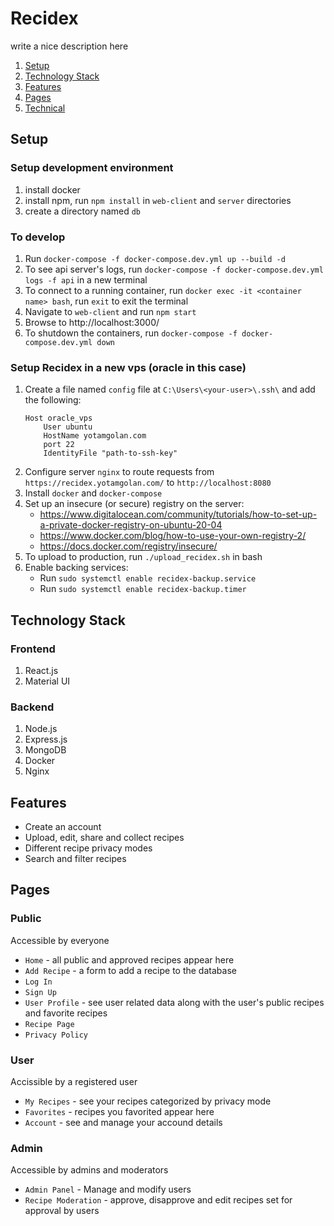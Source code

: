 # Recidex
write a nice description here
1. [Setup](#setup)
2. [Technology Stack](#technology-stack)
3. [Features](#features)
4. [Pages](#pages)
5. [Technical](#technical)

## Setup
### Setup development environment
1. install docker
2. install npm, run `npm install` in `web-client` and `server` directories
3. create a directory named `db`

### To develop
1. Run `docker-compose -f docker-compose.dev.yml up --build -d`
2. To see api server's logs, run `docker-compose -f docker-compose.dev.yml logs -f api` in a new terminal
3. To connect to a running container, run `docker exec -it <container name> bash`, run `exit` to exit the terminal
4. Navigate to `web-client` and run `npm start`
5. Browse to http://localhost:3000/
6. To shutdown the containers, run `docker-compose -f docker-compose.dev.yml down`

### Setup Recidex in a new vps (oracle in this case)
1. Create a file named `config` file at `C:\Users\<your-user>\.ssh\` and add the following: 
   ```
   Host oracle_vps
       User ubuntu
       HostName yotamgolan.com
       port 22
       IdentityFile "path-to-ssh-key"
   ```
2. Configure server `nginx` to route requests from `https://recidex.yotamgolan.com/` to `http://localhost:8080`
3. Install `docker` and `docker-compose`
4. Set up an insecure (or secure) registry on the server:
   * https://www.digitalocean.com/community/tutorials/how-to-set-up-a-private-docker-registry-on-ubuntu-20-04
   * https://www.docker.com/blog/how-to-use-your-own-registry-2/
   * https://docs.docker.com/registry/insecure/
5. To upload to production, run `./upload_recidex.sh` in bash
6. Enable backing services:
   * Run `sudo systemctl enable recidex-backup.service`
   * Run `sudo systemctl enable recidex-backup.timer`

## Technology Stack

### Frontend
1. React.js
2. Material UI
   
### Backend
1. Node.js
2. Express.js 
3. MongoDB
4. Docker
5. Nginx

## Features
* Create an account
* Upload, edit, share and collect recipes
* Different recipe privacy modes
* Search and filter recipes

## Pages
### Public
Accessible by everyone
* `Home` - all public and approved recipes appear here
* `Add Recipe` - a form to add a recipe to the database
* `Log In`
* `Sign Up`
* `User Profile` - see user related data along with the user's public recipes and favorite recipes
* `Recipe Page`
* `Privacy Policy`
### User
Accissible by a registered user
* `My Recipes` - see your recipes categorized by privacy mode 
* `Favorites` - recipes you favorited appear here
* `Account` - see and manage your accound details
### Admin
Accessible by admins and moderators
* `Admin Panel` - Manage and modify users
* `Recipe Moderation` - approve, disapprove and edit recipes set for approval by users